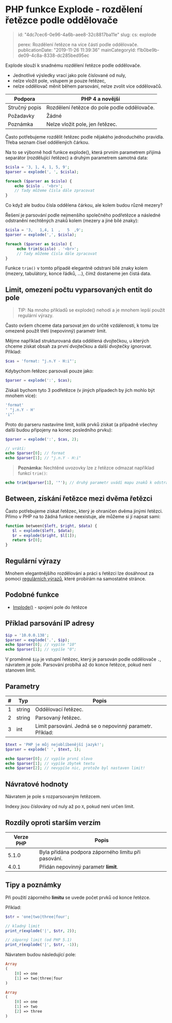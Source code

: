 PHP funkce Explode - rozdělení řetězce podle oddělovače
=======================================================

> id: "4dc7cec6-0e96-4a6b-aee8-32c8817ba11e"
> slug:
> 	cs: explode
> 
> perex: Rozdělení řetězce na více částí podle oddělovače.
> publicationDate: "2019-11-26 11:39:36"
> mainCategoryId: f1b0be9b-de09-4c8a-8338-dc285bed95ec

Explode slouží k snadnému rozdělení řetězce podle oddělovače.

- Jednotlivé výsledky vrací jako pole číslované od nuly,
- nelze vložit pole, vstupem je pouze řetězec,
- nelze oddělovač měnit během parsování, nelze zvolit více oddělovačů.

| Podpora       | PHP 4 a novější |
|---------------|-----------------|
| Stručný popis | Rozdělení řetězce do pole podle oddělovače.
| Požadavky     | Žádné
| Poznámka      | Nelze vložit pole, jen řetězec.

Často potřebujeme rozdělit řetězec podle nějakého jednoduchého pravidla. Třeba seznam čísel oddělených čárkou.

Na to se výborně hodí funkce explode(), která prvním parametrem přijímá separátor (rozdělující řetězec) a druhým parametrem samotná data:

```php
$cisla = '3, 1, 4, 1, 5, 9';
$parser = explode(', ', $cisla);

foreach ($parser as $cislo) {
	echo $cislo . '<br>';
	// Tady můžeme čísla dále zpracovat
}
```

Co když ale budou čísla oddělena čárkou, ale kolem budou různě mezery?

Řešení je parsování podle nejmenšího společného podřetězce a následné odstranění nechtěných znaků kolem (mezery a jiné bílé znaky):

```php
$cisla = '3,   1,4, 1  ,   5  ,9';
$parser = explode(',', $cisla);

foreach ($parser as $cislo) {
     echo trim($cislo) . '<br>';
     // Tady můžeme čísla dále zpracovat
}
```

Funkce `trim()` v tomto případě elegantně odstraní bílé znaky kolem (mezery, tabulátory, konce řádků, ...), čímž dostaneme jen čistá data.

Limit, omezení počtu vyparsovaných entit do pole
--------------------------

> TIP: Na mnoho příkladů se explode() nehodí a je mnohem lepší použít regulární výrazy.

Často ovšem chceme data parsovat jen do určité vzdálenosti, k tomu lze omezeně použít třetí (nepovinný) parametr limit.

Mějme například strukturovaná data oddělená dvojtečkou, u kterých chceme získat obsah za první dvojtečkou a další dvojtečky ignorovat.
Příklad:

```php
$cas = 'format: "j.n.Y - H:i"';
```

Kdybychom řetězec parsovali pouze jako:

```php
$parser = explode(':', $cas);
```

Získali bychom tyto 3 podřetězce (v jiných případech by jich mohlo být mnohem více):

```php
'format'
' "j.n.Y - H'
'i"'
```

Proto do parseru nastavíme limit, kolik prvků získat (a případně všechny další budou připojeny na konec posledního prvku):

```php
$parser = explode(':', $cas, 2);

// vrátí:
echo $parser[0]; // format
echo $parser[1]; // "j.n.Y - H:i"
```

> **Poznámka:** Nechtěné uvozovky lze z řetězce odmazat například funkcí `trim()`:

```php
echo trim($parser[1], '"'); // druhý parametr uvádí mapu znaků k odstranění
```

Between, získání řetězce mezi dvěma řetězci
--------------------------

Často potřebujeme získat řetězec, který je ohraničen dvěma jinými řetězci. Přímo v PHP na to žádná funkce neexistuje, ale můžeme si jí napsat sami:

```php
function between($left, $right, $data) {
   $l = explode($left, $data);
   $r = explode($right, $l[1]);
   return $r[0];
}
```

Regulární výrazy
--------------------------

Mnohem elegantnějšího rozdělování a práci s řetězci lze dosáhnout za pomoci <a href="/regex">regulárních výrazů</a>, které probírám na samostatné stránce.

Podobné funkce
--------------------------

- <a href="/funkce-implode">Implode()</a> - spojení pole do řetězce

Příklad parsování IP adresy
--------------------------

```php
$ip = '10.0.0.138';
$parser = explode('.', $ip);
echo $parser[0]; // vypíše "10"
echo $parser[1]; // vypíše "0";
```

V proměnné `$ip` je vstupní řetězec, který je parsován podle oddělovače `.`, návratem je pole. Parsování probíhá až do konce řetězce, pokud není stanoven limit.

Parametry
--------------------------

| # | Typ    | Popis
|---|--------|------|
| 1 | string | Oddělovací řetězec.
| 2 | string | Parsovaný řetězec.
| 3 | int    | Limit parsování. Jedná se o nepovinný parametr. Příklad:

```php
$text = 'PHP je můj nejoblíbenější jazyk!';
$parser = explode(' ', $text, 1);

echo $parser[0]; // vypíše první slovo
echo $parser[1]; // vypíše zbytek textu
echo $parser[2]; // nevypíše nic, protože byl nastaven limit!
```

Návratové hodnoty
--------------------------

Návratem je pole s rozparsovaným řetězcem.

Indexy jsou číslovány od nuly až po `X`, pokud není určen limit.

Rozdíly oproti starším verzím
--------------------------

| Verze PHP | Popis |
|-----------|-------|
| 5.1.0     | Byla přidána podpora záporného limitu při pasování.
| 4.0.1     | Přidán nepovinný parametr **limit**.

Tipy a poznámky
--------------------------

Při použití záporného **limitu** se uvede počet prvků od konce řetězce.

Příklad:

```php
$str = 'one|two|three|four';

// kladný limit
print_r(explode('|', $str, 2));

// záporný limit (od PHP 5.1)
print_r(explode('|', $str, -1));
```

Návratem budou následující pole:

```php
Array
(
    [0] => one
    [1] => two|three|four
)

Array
(
    [0] => one
    [1] => two
    [2] => three
)
```
